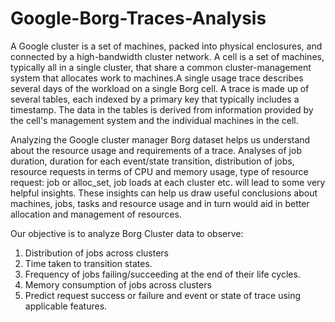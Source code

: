 # Google-Borg-Traces-Analysis

A Google cluster is a set of machines, packed into physical enclosures, and
connected by a high-bandwidth cluster network. A cell is a set of machines, typically
all in a single cluster, that share a common cluster-management system that
allocates work to machines.A single usage trace describes several days of the workload on a single
Borg cell. A trace is made up of several tables, each indexed by a primary key that
typically includes a timestamp. The data in the tables is derived from information
provided by the cell's management system and the individual machines in the cell. 

Analyzing the Google cluster manager Borg dataset helps us understand about the
resource usage and requirements of a trace. Analyses of job duration, duration for
each event/state transition, distribution of jobs, resource requests in terms of CPU
and memory usage, type of resource request: job or alloc_set, job loads at each
cluster etc. will lead to some very helpful insights. These insights can help us draw
useful conclusions about machines, jobs, tasks and resource usage and in turn would
aid in better allocation and management of resources.

Our objective is to analyze Borg Cluster data to observe:

1. Distribution of jobs across clusters
2. Time taken to transition states.
3. Frequency of jobs failing/succeeding at the end of their life cycles.
4. Memory consumption of jobs across clusters
5. Predict request success or failure and event or state of trace using applicable
features.
